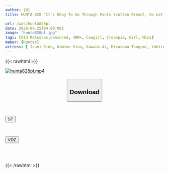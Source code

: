 ```yaml
---
author: j91
title: HUNTA-828 "It's Okay To Go Through Pants (cotton Bread), So Let Me Insert An Erection! I Asked My Niece Who Wants To Grow Up And Said, "That's About It..."

url: /was/hunta828pl
date: 2020-08-25T04:00:00Z
image: "hunta828pl.jpg"
tags: [Old Releases,Censored, 4HR+, Cowgirl, Creampie, Girl, Mini]
maker: [Hunter]
actress: [ Isumi Rion, Kamino Hina, Kawana Ai, Mizusawa Tsugumi, Yahiro Mai]
---
```



{{< rawhtml >}}

<div class="video" data-videoid="293Lq2mdyMfzbV">
    <a href="javascript:;">
        <img src="/was/hunta828pl/hunta828pl.jpg" width="WIDTH" height="HEIGHT" alt="hunta828pl.mp4" loading="lazy">
    </a>
</div>

<script type="text/javascript" src="https://j91.asia/asset/on-demand-st.js"></script>

<br>
  <link rel="stylesheet" href="https://j91.asia/asset/bs5.css">
  
  <center>
  <button class="btn btn-primary" type="button" data-bs-toggle="collapse" data-bs-target=".multi-collapse" aria-expanded="false" aria-controls="multiCollapseExample1 multiCollapseExample2"><h2>Download</h2></button></center>
</p>
<div class="row">
  <div class="col">
    <div class="collapse multi-collapse" id="multiCollapseExample1">
      <div class="card card-body">
	      	      <br>
<div class="buttons">  
<p><a href="https://streamtape.to/v/293Lq2mdyMfzbV" target="_blank"><button class="btn-hover color-3"><i class="fa fa-download"></i> ST</button></a></p></div>
    </div>
  </div>
</div>
  <div class="col">
    <div class="collapse multi-collapse" id="multiCollapseExample2">
      <div class="card card-body">
	      <br>
<div class="buttons">
<p><a href="https://vidoza.net/a5ri2y1bb934" target="_blank"><button class="btn-hover color-1"><i class="fa fa-download"></i> VDZ</button></a></p></div>
<br><br>
      </div>
    </div>
  </div>
</div>

{{< /rawhtml >}}